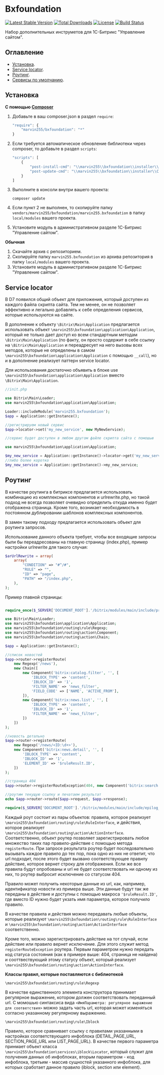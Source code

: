 # Bxfoundation

[![Latest Stable Version](https://poser.pugx.org/marvin255/bxfoundation/v/stable.png)](https://packagist.org/packages/marvin255/bxfoundation)
[![Total Downloads](https://poser.pugx.org/marvin255/bxfoundation/downloads.png)](https://packagist.org/packages/marvin255/bxfoundation)
[![License](https://poser.pugx.org/marvin255/bxfoundation/license.svg)](https://packagist.org/packages/marvin255/bxfoundation)
[![Build Status](https://travis-ci.org/marvin255/bxfoundation.svg?branch=master)](https://travis-ci.org/marvin255/bxfoundation)

Набор дополнительных инструметов для 1С-Битрикс "Управление сайтом".



## Оглавление

* [Установка](#Установка).
* [Service locator](#Service-locator).
* [Роутинг](#Роутинг).
* [Сервисы по умолчанию](#Сервисы-по-умолчанию).



## Установка

**С помощью [Composer](https://getcomposer.org/doc/00-intro.md)**

1. Добавьте в ваш composer.json в раздел `require`:

    ```javascript
    "require": {
        "marvin255/bxfoundation": "*"
    }
    ```

2. Если требуется автоматическое обновление библиотеки через composer, то добавьте в раздел `scripts`:

    ```javascript
    "scripts": [
        {
            "post-install-cmd": "\\marvin255\\bxfoundation\\installer\\Composer::injectModule",
            "post-update-cmd": "\\marvin255\\bxfoundation\\installer\\Composer::injectModule",
        }
    ]
    ```

3. Выполните в консоли внутри вашего проекта:

    ```
    composer update
    ```

4. Если пункт 2 не выполнен, то скопируйте папку `vendors/marvin255/bxfoundation/marvin255.bxfoundation` в папку `local/modules` вашего проекта.

5. Установите модуль в административном разделе 1С-Битрикс "Управление сайтом".

**Обычная**

1. Скачайте архив с репозиторием.
2. Скопируйте папку `marvin255.bxfoundation` из архива репозитория в папку `local/modules` вашего проекта.
3. Установите модуль в административном разделе 1С-Битрикс "Управление сайтом".



## Service locator

В D7 появился общий объект для приложения, который доступен из каждого файла скрипта сайта. Тем не менее, он не позволяет эффективно и легально добавлять к себе определения сервисов, которые используются на сайте.

В дополнение к объекту `\Bitrix\Main\Application` предлагается использовать объект `\marvin255\bxfoundation\application\Application`, который не только дает доступ ко всем стандартным методам `\Bitrix\Main\Application` (по факту, он просто содержит в себе ссылку на `\Bitrix\Main\Application` и переадресует на него вызовы всех методов, которые не определены в самом `\marvin255\bxfoundation\application\Application` с помощью `__call`), но и в дополнение реализует паттерн service locator.

Для использования достаточно объявить в блоке use `\marvin255\bxfoundation\application\Application` вместо `\Bitrix\Main\Application`.

```php
//init.php

use Bitrix\Main\Loader;
use marvin255\bxfoundation\application\Application;

Loader::includeModule('marvin255.bxfoundation');
$app = Application::getInstance();

//регистрируем новый сервис
$app->locator->set('my_new_service', new MyNewService);
```

```php
//сервис будет доступен в любом другом файле скрипта сайта с помошью

use marvin255\bxfoundation\application\Application;

$my_new_service = Application::getInstance()->locator->get('my_new_service');
//либо более коротко
$my_new_service = Application::getInstance()->my_new_service;
```



## Роутинг

В качестве роутинга в битриксе предлагается использовать комбинацию из комплексных компонентов и urlrewrite.php, но такой подход не всегда позволяет очевидно определить откуда именно будет отображена страница. Кроме того, возникает необходимость в постоянном дублировании шаблонов комплексных компонентов.

В замен такому подходу предлагается использовать объект для роутинга запросов.

Использование данного объекта требует, чтобы все входящие запросы были бы переадресованы на главную страницу (index.php), пример настройки urlrewrite для такого случая:

```php
$arUrlRewrite = array(
	array(
		"CONDITION" => "#^/#",
		"RULE" => "",
		"ID" => "page",
		"PATH" => "/index.php",
	),
);
```

Пример главной страницы:

```php

require_once($_SERVER['DOCUMENT_ROOT'].'/bitrix/modules/main/include/prolog_before.php');

use Bitrix\Main\Loader;
use marvin255\bxfoundation\application\Application;
use marvin255\bxfoundation\routing\rule\Regexp;
use marvin255\bxfoundation\routing\action\Component;
use marvin255\bxfoundation\routing\action\Chain;

$app = Application::getInstance();

//список новостей
$app->router->registerRoute(
    new Regexp('/news'),
    new Chain([
        new Component('bitrix:catalog.filter', '', [
            'IBLOCK_TYPE' => 'content',
            'IBLOCK_ID' => '1',
            'FILTER_NAME' => 'news_filter',
            'FIELD_CODE' => ['NAME', 'ACTIVE_FROM'],
        ]),
        new Component('bitrix:news.list', '', [
            'IBLOCK_TYPE' => 'content',
            'IBLOCK_ID' => '1',
            'FILTER_NAME' => 'news_filter',
        ])
    ])
);

//новость детально
$app->router->registerRoute(
    new Regexp('/news/<ID:\d+>'),
    new Component('bitrix:news.detail', '', [
        'IBLOCK_TYPE' => 'content',
        'IBLOCK_ID' => '1',
        'ELEMENT_ID' => '$ruleResult.ID',
    ])
);

//страница 404
$app->router->registerRouteException(404, new Component('bitrix:search.page'));

//роутим текущую ссылку и печатаем результат
echo $app->router->route($app->request, $app->response);

require($_SERVER['DOCUMENT_ROOT'].'/bitrix/modules/main/include/epilog_after.php');
```

Каждый роут состоит из пары объектов: правила, которое реализует `\marvin255\bxfoundation\routing\rule\RuleInterface`, и действия, которое реализует `\marvin255\bxfoundation\routing\action\ActionInterface`. Соответственно, объект роутер позволяет зарегистрировать любое множество таких пар правило-действие с помощью метода `registerRoute`. При запросе результата роутер будет последовательно вызывать каждое правило до тех пор, пока одно из них не ответит, что url подходит, после этого будет вызвано соответствующее правилу действие, которое вернет строку для отображения. Если же все правила будут опробованы и url не будет соответствовать ни одному из них, то роутер выбросит исключение со статусом 404.

Правило может получить некоторые данные из url, как, например, идентификатор новости из примера выше. Эти данные будут так же переданы в действие и доступны с помощью макроса `'$ruleResult.ID'`, где вместо ID нужно будет укзать имя параметра, которое получило правило.

В качестве правила и действия можно передавать любые объекты, которые реализуют `\marvin255\bxfoundation\routing\rule\RuleInterface` и `\marvin255\bxfoundation\routing\action\ActionInterface` соответственно.

Кроме того, можно зарегистрировать действие на тот случай, если действие или правило вернет исключение. Для этого служит метод `registerRouteException` роутера. Первым параметром нужно передать код статуса состояния (как в примере выше: 404, страница не найдена) и сооттвествующий этому статусу объект, который реализует `\marvin255\bxfoundation\routing\action\ActionInterface`.

**Классы правил, которые поставляются с библиотекой**

`\marvin255\bxfoundation\routing\rule\Regexp`

В качестве единственного элемента конструктора принимает регулярное выражение, котором должен соответствовать переданный url. С момошью синтаксиса вида `<ИмяПараметра: регулярное выражение для соответствия>` можно задать часть url, которая может изменяться согласно указанному регулярному выражению.

`\marvin255\bxfoundation\routing\rule\Iblock`

Правило, которое сравнивает ссылку с правилами указанными в настройках соответствующего инфоблока (DETAIL_PAGE_URL, SECTION_PAGE_URL или LIST_PAGE_URL). В качестве первого параметра принмает объект класса `\marvin255\bxfoundation\services\iblock\Locator`, который служит для получения данных об инфоблоках, вторым параметром - код инфоблока, третьим - массив сущностей указанного инфоблока, для которых сработает данное правило (iblock, section или element).
